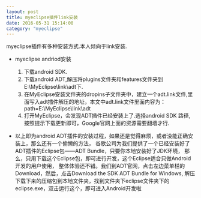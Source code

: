 ```yaml
---
layout: post
title: myeclipse插件link安装 
date: 2016-05-31 15:14:00
category: "myeclipse"
---
```


myeclipse插件有多种安装方式.本人倾向于link安装.

- myeclipse andriod安装

	1. 下载android SDK.
	2. 下载android ADT,解压将plugins文件夹和features文件夹到E:\MyEclipse\link\adt下.
	3. 在MyEclipse安装文件夹的dropins子文件夹中，建立一个adt.link文件,里面写入adt插件解压的地址，本文中adt.link文件里面内容为：path=E:\\MyEclipse\\link\\adt
	4. 打开MyEclipse，会发现ADT插件已经安装上了.选择android SDK 路径,按照提示下载更新即可，Google官网上面的资源需要翻墙才行.

- 以上即为android ADT插件的安装过程，如果还是觉得麻烦，或者没能正确安装上，那么还有一个偷懒的方法，
	谷歌公司为我们提供了一个已经安装好了ADT插件的Eclipse包——ADT Bundle，只要你本地安装好了JDK环境，
	那么，只用下载这个Eclipse包，即可进行开发，这个Eclipse适合只做Android开发的用户使用，
	整体体验还不错。我们到ADT官网，点击左边菜单栏的Download，然后，点击Download the SDK ADT Bundle for Windows,
	解压下载下来的压缩包到本地文件夹，找到文件夹下eclipse文件夹下的eclipse.exe，双击运行这个，即可进入Android开发啦
